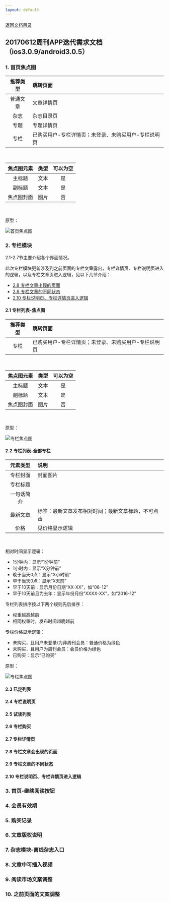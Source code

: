 ```yaml
---
layout: default
---
```

[返回文档目录](../)

## 20170612周刊APP迭代需求文档（ios3.0.9/android3.0.5）

### 1. 首页焦点图

|推荐类型|跳转页面|
|:---:| :----------- |
|普通文章|文章详情页|
|杂志|杂志目录页|
|专题|专题详情页|
|专栏|已购买用户-专栏详情页；未登录、未购买用户-专栏说明页|

&emsp;&emsp;  

|焦点图元素|类型|可以为空|
|:---:| :-----------: | :-----------: |
|主标题|文本|是|
|副标题|文本|是|
|焦点图封面|图片|否|

&emsp;&emsp;  

原型：

![首页焦点图](../resource/weekly-20170612-mainpage-jiaodiantu.png)

### 2. 专栏模块
2.1-2.7节主要介绍各个界面情况。

此次专栏模块更新涉及到之前页面的专栏文章露出，专栏详情页、专栏说明页进入的逻辑，以及专栏文章页进入逻辑，见以下几节介绍：
* [2.8 专栏文章出现的页面](#)
* [2.9 专栏文章的不同状态](#)
* [2.10 专栏说明页、专栏详情页进入逻辑](#)

#### 2.1 专栏列表-焦点图

|推荐类型|跳转页面|
|:---:| :----------- |
|专栏|已购买用户-专栏详情页；未登录、未购买用户-专栏说明页|

&emsp;&emsp;  

|焦点图元素|类型|可以为空|
|:---:| :-----------: | :-----------: |
|主标题|文本|是|
|副标题|文本|是|
|焦点图封面|图片|否|

&emsp;&emsp;  

原型：

![专栏焦点图](../resource/weekly-20170612-zhuanlan-jiaodiantu.png)

#### 2.2 专栏列表-全部专栏

|元素类型|说明|
|:---:| :----------- |
|专栏封面|封面图片|
|专栏标题||
|一句话简介||
|最新文章|标签：最新文章发布相对时间；最新文章标题，不可点击|
|价格|见价格显示逻辑|

&emsp;&emsp;  

相对时间显示逻辑：
* 1分钟内：显示“1分钟前”
* 1小时内：显示“X分钟前”
* 晚于当天0点：显示"X小时前"
* 早于当天0点：显示“X天前”
* 早于10天前：显示月份日期“XX-XX”，如“06-12”
* 早于10天前且为去年：显示年份月份“XXXX-XX”，如“2016-12”

专栏列表排序按以下两个规则先后排序：
* 权重越高越前
* 相同权重时，发布时间越晚越前

专栏价格显示逻辑：
* 未购买，且用户未登录/为非周刊会员：普通价格为绿色
* 未购买，且用户为周刊会员：会员价格为绿色
* 已购买：显示“已购买”

原型：

![专栏焦点图](../resource/weekly-20170612-zhuanlan-list.png)


#### 2.3 已定列表

#### 2.4 专栏说明页

#### 2.5 试读列表

#### 2.6 专栏购买

#### 2.7 专栏详情页

#### 2.8 专栏文章会出现的页面

#### 2.9 专栏文章的不同状态

#### 2.10 专栏说明页、专栏详情页进入逻辑

### 3. 首页-继续阅读按钮

### 4. 会员有效期

### 5. 购买记录

### 6. 文章版权说明

### 7. 杂志模块-离线杂志入口

### 8. 文章中可插入视频

### 9. 阅读市场文案调整

### 10. 之前页面的文案调整
